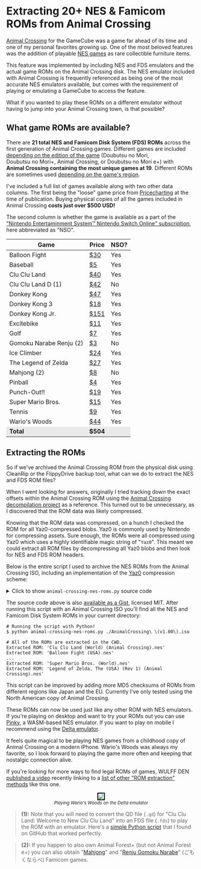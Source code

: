 # Extracting 20+ NES & Famicom ROMs from Animal Crossing

[Animal Crossing](https://nookipedia.com/wiki/Animal_Crossing) for the GameCube was a game far ahead of its
time and one of my personal favorites growing up. One of the
most beloved features was the addition of playable [NES games](https://nookipedia.com/wiki/NES_game)
as rare collectible furniture items.

This feature was implemented by including NES and FDS emulators
and the actual game ROMs on the Animal Crossing disk.
The NES emulator included
with Animal Crossing is frequently referenced as being one of the
most accurate NES emulators available, but comes with the requirement
of playing or emulating a GameCube to access the feature.

What if
you wanted to play these ROMs on a different emulator without having
to jump into your Animal Crossing town, is that possible?

## What game ROMs are available?

<div class="row">
<div class="col-6">
<p>There are <strong>21 total
NES and <nobr>Famicom Disk System (FDS) ROMs</nobr></strong> across the first generation of Animal
Crossing games. Different games are included <a href="https://nookipedia.com/wiki/NES_game">depending on the
edition of the game</a> (<nobr>Doubutsu no Mori</nobr>, <nobr>Doubutsu no Mori+</nobr>, <nobr>Animal Crossing</nobr>, or <nobr>Doubutsu no Mori e+</nobr>)
with <strong><nobr>Animal Crossing</nobr> containing the most unique games at 19</strong>.
Different ROMs are sometimes used <a href="https://nookipedia.com/wiki/NES_game#ROMs">depending on the game's region</a>.</p>

<p>I've included a full list of games available along with two
other data columns. The first being the "loose" game price from <a href="https://www.pricecharting.com/">Pricecharting</a>
at the time of publication. Buying physical copies of
all the games included in Animal Crossing
<strong>costs just over $500 USD!</strong></p>

<p>The second column is whether the game is available as a part of
the <a href="https://www.nintendo.com/us/store/products/nintendo-entertainment-system-nintendo-switch-online-switch/">"Nintendo Entertaminment System™ Nintendo Switch Online" subscription</a>,
here abbreviated as "NSO".</p>
</div>
<div class="col-6">
<table style="font-variant-numeric: tabular-nums; margin-left: auto; margin-right: auto;">
<thead>
<tr>
  <th>Game</th>
  <th>Price</th>
  <th>NSO?</th>
</tr>
</thead>
<tbody>
<tr>
  <td>Balloon Fight</td>
  <td><a href="https://www.pricecharting.com/game/nes/balloon-fight">$30</a></td>
  <td>Yes</td>
</tr>
<tr>
  <td>Baseball</td>
  <td><a href="https://www.pricecharting.com/game/nes/baseball">$5</a></td>
  <td>Yes</td>
</tr>
<tr>
  <td>Clu Clu Land</td>
  <td><a href="https://www.pricecharting.com/game/nes/clu-clu-land">$40</a></td>
  <td>Yes</td>
</tr>
<tr>
  <td>Clu Clu Land D (1)</td>
  <td><a href="https://www.pricecharting.com/game/famicom-disk-system/clu-clu-land">$42</a></td>
  <td>No</td>
</tr>
<tr>
  <td>Donkey Kong</td>
  <td><a href="https://www.pricecharting.com/game/nes/donkey-kong">$47</a></td>
  <td>Yes</td>
</tr>
<tr>
  <td>Donkey Kong 3</td>
  <td><a href="https://www.pricecharting.com/game/nes/donkey-kong-3">$18</a></td>
  <td>Yes</td>
</tr>
<tr>
  <td>Donkey Kong Jr.</td>
  <td><a href="https://www.pricecharting.com/game/nes/donkey-kong-jr-math">$151</a></td>
  <td>Yes</td>
</tr>
<tr>
  <td>Excitebike</td>
  <td><a href="https://www.pricecharting.com/game/nes/excitebike">$11</a></td>
  <td>Yes</td>
</tr>
<tr>
  <td>Golf</td>
  <td><a href="https://www.pricecharting.com/game/nes/golf">$7</a></td>
  <td>Yes</td>
</tr>
<tr>
  <td>Gomoku Narabe Renju (2)</td>
  <td><a href="https://www.pricecharting.com/game/famicom/renju-gomoku-narabe">$3</a></td>
  <td>No</td>
</tr>
<tr>
  <td>Ice Climber</td>
  <td><a href="https://www.pricecharting.com/game/nes/ice-climber">$24</a></td>
  <td>Yes</td>
</tr>
<tr>
  <td>The Legend of Zelda</td>
  <td><a href="https://www.pricecharting.com/game/nes/legend-of-zelda">$27</a></td>
  <td>Yes</td>
</tr>
<tr>
  <td>Mahjong (2)</td>
  <td><a href="https://www.pricecharting.com/game/famicom/mahjong">$8</a></td>
  <td>No</td>
</tr>
<tr>
  <td>Pinball</td>
  <td><a href="https://www.pricecharting.com/game/nes/pinball">$4</a></td>
  <td>Yes</td>
</tr>
<tr>
  <td>Punch-Out!!</td>
  <td><a href="https://www.pricecharting.com/game/nes/punch-out">$19</a></td>
  <td>Yes</td>
</tr>
<tr>
  <td>Super Mario Bros.</td>
  <td><a href="https://www.pricecharting.com/game/nes/super-mario-bros">$15</a></td>
  <td>Yes</td>
</tr>
<tr>
  <td>Tennis</td>
  <td><a href="https://www.pricecharting.com/game/nes/tennis">$9</a></td>
  <td>Yes</td>
</tr>
<tr>
  <td>Wario's Woods</td>
  <td><a href="https://www.pricecharting.com/game/nes/wario%27s-woods">$44</a></td>
  <td>Yes</td>
</tr>
<tr style="background-color: #e9e9e9; font-weight: 700;">
  <td>Total</td>
  <td>$504</td>
  <td></td>
</tr>
</tbody>
</table>
<p></p>
</div>
</div>

## Extracting the ROMs

So if we've archived the Animal Crossing ROM from the physical disk using
CleanRip or the FlippyDrive backup tool,
what can we do to extract the NES and FDS ROM files?

When I went looking for answers, originally I tried tracking
down the exact offsets within the Animal Crossing ROM
using the [Animal Crossing decompilation project](https://github.com/ACreTeam/ac-decomp)
as a reference. This turned out to be unnecessary, as I discovered
that the ROM data was likely compressed.

Knowing that the ROM data was compressed, on a hunch I checked
the ROM for all Yaz0-compressed blobs. Yaz0 is commonly used by
Nintendo for compressing assets. Sure enough, the ROMs were all
compressed using Yaz0 which uses a highly identifiable magic string
of "`Yaz0`".
This meant we could extract all ROM files by decompressing all
Yaz0 blobs and then look for NES and FDS ROM headers.

Below is the entire script I used to archive the NES ROMs from the
Animal Crossing ISO, including an implementation of the [Yaz0](http://www.amnoid.de/gc/yaz0.txt)
compression scheme:

<p>
<details>
<summary>Click to show <code>animal-crossing-nes-roms.py</code> source code</summary>
<div class="codehilite">
<pre><span></span><code><span class="kn">import</span> <span class="nn">hashlib</span>
<span class="kn">import</span> <span class="nn">mmap</span>
<span class="kn">import</span> <span class="nn">struct</span>
<span class="kn">import</span> <span class="nn">sys</span>

<span class="c1"># MD5 hashes from https://datomatic.no-intro.org</span>
<span class="c1"># Headerless, as header is changed from non-AC releases.</span>
<span class="n">known_roms</span> <span class="o">=</span> <span class="p">{</span>
    <span class="s2">"0033972cb952bbbc4f04217decdaf3a7"</span><span class="p">:</span> <span class="s2">"Mahjong (Japan) (Rev 2) (Animal Crossing).nes"</span><span class="p">,</span>
    <span class="s2">"0dd95c3047bb0336823c39fefb7639c3"</span><span class="p">:</span> <span class="s2">"Donkey Kong (World) (Rev 1) (Animal Crossing).nes"</span><span class="p">,</span>
    <span class="s2">"1ca706896a8d4f2a2b5480d941130a4a"</span><span class="p">:</span> <span class="s2">"Donkey Kong Jr. Math (USA, Europe).nes"</span><span class="p">,</span>
    <span class="s2">"1de41e13a2e691a8cc13b757a46ae3b8"</span><span class="p">:</span> <span class="s2">"Clu Clu Land (World) (Animal Crossing).nes"</span><span class="p">,</span>
    <span class="s2">"27b4479df4228d48986698ffb94e9f6b"</span><span class="p">:</span> <span class="s2">"Punch-Out!! (USA).nes"</span><span class="p">,</span>
    <span class="s2">"28c4a5b81feb4033acee9d67852d8ffc"</span><span class="p">:</span> <span class="s2">"Gomoku Narabe Renju (Japan) (Animal Crossing).nes"</span><span class="p">,</span>
    <span class="s2">"2bf3976d15ec25a756846465a16b064c"</span><span class="p">:</span> <span class="s2">"Excitebike (Japan, USA) (En) (Animal Crossing).nes"</span><span class="p">,</span>
    <span class="s2">"44d401f92e1da528ca4a9d7083acc9d2"</span><span class="p">:</span> <span class="s2">"Clu Clu Land (Japan) (En) (GameCube, Virtual Console).qd"</span><span class="p">,</span>
    <span class="s2">"5f37d85ba0f296bd471cd674d63cb640"</span><span class="p">:</span> <span class="s2">"Legend of Zelda, The (USA) (Rev 1) (Animal Crossing).nes"</span><span class="p">,</span>
    <span class="s2">"8e3630186e35d477231bf8fd50e54cdd"</span><span class="p">:</span> <span class="s2">"Super Mario Bros. (World).nes"</span><span class="p">,</span>
    <span class="s2">"70c309cb6b9ead20c06d554cf48b3993"</span><span class="p">:</span> <span class="s2">"Balloon Fight (USA).nes"</span><span class="p">,</span>
    <span class="s2">"108fea367dc5ba9a691b3500fc1464b4"</span><span class="p">:</span> <span class="s2">"Baseball (USA, Europe) (Animal Crossing).nes"</span><span class="p">,</span>
    <span class="s2">"6631ceac1aaef8efb063a34da86bacb1"</span><span class="p">:</span> <span class="s2">"Donkey Kong Jr. (World) (Rev 1) (Animal Crossing).nes"</span><span class="p">,</span>
    <span class="s2">"a2b5bddb4c7a5a39c8fac13e64494c9a"</span><span class="p">:</span> <span class="s2">"Donkey Kong 3 (World).nes"</span><span class="p">,</span>
    <span class="s2">"bec7fa447c1c8e13a87bd4a5685ce563"</span><span class="p">:</span> <span class="s2">"Wario's Woods (USA).nes"</span><span class="p">,</span>
    <span class="s2">"bfab5f738adb919f1ba389f5c38deb67"</span><span class="p">:</span> <span class="s2">"Pinball (Japan, USA) (En) (Animal Crossing).nes"</span><span class="p">,</span>
    <span class="s2">"c9c94df2ebb19bd6d717b2cfbf977574"</span><span class="p">:</span> <span class="s2">"Ice Climber (USA, Europe, Asia) (En).nes"</span><span class="p">,</span>
    <span class="s2">"c432b613606c41bafa4a09470d75e75f"</span><span class="p">:</span> <span class="s2">"Soccer (Japan, USA) (En).nes"</span><span class="p">,</span>
    <span class="s2">"cbb2c477a37b28517e330d1c562049f8"</span><span class="p">:</span> <span class="s2">"Tennis (Japan, USA) (En) (Animal Crossing).nes"</span><span class="p">,</span>
    <span class="s2">"d67ee6a0a7af959c417ce894470a49cb"</span><span class="p">:</span> <span class="s2">"Mario Bros. (World) (Animal Crossing).nes"</span><span class="p">,</span>
    <span class="s2">"f0d94f25db202c935cd8f1cdde10a0aa"</span><span class="p">:</span> <span class="s2">"Golf (USA, Asia) (En).nes"</span><span class="p">,</span>
<span class="p">}</span>


<span class="k">def</span> <span class="nf">main</span><span class="p">():</span>
    <span class="n">animal_crossing_iso</span> <span class="o">=</span> <span class="n">sys</span><span class="o">.</span><span class="n">argv</span><span class="p">[</span><span class="mi">1</span><span class="p">]</span>
    <span class="k">with</span> <span class="nb">open</span><span class="p">(</span><span class="n">animal_crossing_iso</span><span class="p">,</span> <span class="n">mode</span><span class="o">=</span><span class="s2">"r+b"</span><span class="p">)</span> <span class="k">as</span> <span class="n">f</span><span class="p">,</span> <span class="n">mmap</span><span class="o">.</span><span class="n">mmap</span><span class="p">(</span><span class="n">f</span><span class="o">.</span><span class="n">fileno</span><span class="p">(),</span> <span class="mi">0</span><span class="p">)</span> <span class="k">as</span> <span class="n">fm</span><span class="p">:</span>
        <span class="n">offset</span> <span class="o">=</span> <span class="o">-</span><span class="mi">1</span>
        <span class="c1"># Find all 'Yaz0' headers.</span>
        <span class="k">while</span> <span class="o">-</span><span class="mi">1</span> <span class="o">!=</span> <span class="p">(</span><span class="n">offset</span> <span class="o">:=</span> <span class="n">fm</span><span class="o">.</span><span class="n">find</span><span class="p">(</span><span class="sa">b</span><span class="s2">"Yaz0"</span><span class="p">,</span> <span class="n">offset</span> <span class="o">+</span> <span class="mi">1</span><span class="p">)):</span>
            <span class="k">try</span><span class="p">:</span>
                <span class="n">data</span> <span class="o">=</span> <span class="n">yaz0</span><span class="p">(</span><span class="n">fm</span><span class="p">[</span><span class="n">offset</span> <span class="p">:</span> <span class="n">offset</span> <span class="o">+</span> <span class="mh">0x80000</span><span class="p">])</span>
            <span class="k">except</span> <span class="ne">Exception</span><span class="p">:</span>
                <span class="k">continue</span>

            <span class="c1"># NES ROM</span>
            <span class="k">if</span> <span class="n">data</span><span class="o">.</span><span class="n">startswith</span><span class="p">(</span><span class="sa">b</span><span class="s2">"NES</span><span class="se">\x1a</span><span class="s2">"</span><span class="p">):</span>
                <span class="c1"># Calculate the MD5 without the NES header.</span>
                <span class="n">rom_md5</span> <span class="o">=</span> <span class="n">hashlib</span><span class="o">.</span><span class="n">md5</span><span class="p">(</span><span class="n">data</span><span class="p">[</span><span class="mi">16</span><span class="p">:])</span><span class="o">.</span><span class="n">hexdigest</span><span class="p">()</span>
            <span class="c1"># Famicom Disk System ROM</span>
            <span class="k">elif</span> <span class="n">data</span><span class="o">.</span><span class="n">startswith</span><span class="p">(</span><span class="sa">b</span><span class="s2">"</span><span class="se">\x01</span><span class="s2">*NINTENDO-HVC*</span><span class="se">\x01</span><span class="s2">"</span><span class="p">):</span>
                <span class="n">rom_md5</span> <span class="o">=</span> <span class="n">hashlib</span><span class="o">.</span><span class="n">md5</span><span class="p">(</span><span class="n">data</span><span class="p">)</span><span class="o">.</span><span class="n">hexdigest</span><span class="p">()</span>
            <span class="k">else</span><span class="p">:</span>
                <span class="k">continue</span>

            <span class="k">if</span> <span class="n">rom_md5</span> <span class="ow">not</span> <span class="ow">in</span> <span class="n">known_roms</span><span class="p">:</span>
                <span class="nb">print</span><span class="p">(</span><span class="sa">f</span><span class="s2">"Unknown ROM MD5: </span><span class="si">{</span><span class="n">rom_md5</span><span class="si">}</span><span class="s2">"</span><span class="p">)</span>
                <span class="k">continue</span>

            <span class="n">filename</span> <span class="o">=</span> <span class="n">known_roms</span><span class="p">[</span><span class="n">rom_md5</span><span class="p">]</span>
            <span class="nb">print</span><span class="p">(</span><span class="sa">f</span><span class="s2">"Extracted ROM: </span><span class="si">{</span><span class="n">filename</span><span class="si">}</span><span class="s2">"</span><span class="p">)</span>
            <span class="k">with</span> <span class="nb">open</span><span class="p">(</span><span class="n">filename</span><span class="p">,</span> <span class="n">mode</span><span class="o">=</span><span class="s2">"wb"</span><span class="p">)</span> <span class="k">as</span> <span class="n">rom_fp</span><span class="p">:</span>
                <span class="n">rom_fp</span><span class="o">.</span><span class="n">truncate</span><span class="p">()</span>
                <span class="n">rom_fp</span><span class="o">.</span><span class="n">write</span><span class="p">(</span><span class="n">data</span><span class="p">)</span>


<span class="k">def</span> <span class="nf">yaz0</span><span class="p">(</span><span class="n">data</span><span class="p">:</span> <span class="nb">bytes</span><span class="p">)</span> <span class="o">-&gt;</span> <span class="nb">bytes</span><span class="p">:</span>
    <span class="c1"># Implementation of Yaz0 following</span>
    <span class="c1"># this reference: http://www.amnoid.de/gc/yaz0.txt</span>
    <span class="p">(</span><span class="n">buf_length</span><span class="p">,)</span> <span class="o">=</span> <span class="n">struct</span><span class="o">.</span><span class="n">unpack</span><span class="p">(</span><span class="s2">"&gt;xxxxLxxxxxxxx"</span><span class="p">,</span> <span class="n">data</span><span class="p">[:</span><span class="mi">16</span><span class="p">])</span>
    <span class="n">data</span> <span class="o">=</span> <span class="n">data</span><span class="p">[</span><span class="mi">16</span><span class="p">:]</span>
    <span class="n">src</span> <span class="o">=</span> <span class="n">dst</span> <span class="o">=</span> <span class="mi">0</span>
    <span class="n">buf</span> <span class="o">=</span> <span class="nb">bytearray</span><span class="p">(</span><span class="n">buf_length</span><span class="p">)</span>
    <span class="k">while</span> <span class="n">dst</span> <span class="o">&lt;</span> <span class="n">buf_length</span> <span class="ow">and</span> <span class="n">src</span> <span class="o">&lt;</span> <span class="nb">len</span><span class="p">(</span><span class="n">data</span><span class="p">):</span>
        <span class="n">bit_header</span> <span class="o">=</span> <span class="n">data</span><span class="p">[</span><span class="n">src</span><span class="p">]</span>
        <span class="n">src</span> <span class="o">+=</span> <span class="mi">1</span>
        <span class="k">for</span> <span class="n">_</span> <span class="ow">in</span> <span class="nb">range</span><span class="p">(</span><span class="mi">8</span><span class="p">):</span>
            <span class="k">if</span> <span class="ow">not</span> <span class="p">(</span><span class="n">dst</span> <span class="o">&lt;</span> <span class="n">buf_length</span> <span class="ow">and</span> <span class="n">src</span> <span class="o">&lt;</span> <span class="nb">len</span><span class="p">(</span><span class="n">data</span><span class="p">)):</span>
                <span class="k">break</span>
            <span class="k">if</span> <span class="n">bit_header</span> <span class="o">&amp;</span> <span class="mh">0x80</span><span class="p">:</span>
                <span class="n">buf</span><span class="p">[</span><span class="n">dst</span><span class="p">]</span> <span class="o">=</span> <span class="n">data</span><span class="p">[</span><span class="n">src</span><span class="p">]</span>
                <span class="n">dst</span> <span class="o">+=</span> <span class="mi">1</span>
                <span class="n">src</span> <span class="o">+=</span> <span class="mi">1</span>
            <span class="k">else</span><span class="p">:</span>
                <span class="n">byte1</span><span class="p">,</span> <span class="n">byte2</span> <span class="o">=</span> <span class="n">struct</span><span class="o">.</span><span class="n">unpack</span><span class="p">(</span><span class="s2">"&gt;BB"</span><span class="p">,</span> <span class="n">data</span><span class="p">[</span><span class="n">src</span> <span class="p">:</span> <span class="n">src</span> <span class="o">+</span> <span class="mi">2</span><span class="p">])</span>
                <span class="k">assert</span> <span class="n">byte1</span> <span class="o">&gt;=</span> <span class="mi">0</span> <span class="ow">and</span> <span class="n">byte2</span> <span class="o">&gt;=</span> <span class="mi">0</span>
                <span class="n">src</span> <span class="o">+=</span> <span class="mi">2</span>
                <span class="n">copy_src</span> <span class="o">=</span> <span class="n">dst</span> <span class="o">-</span> <span class="p">((</span><span class="n">byte1</span> <span class="o">&amp;</span> <span class="mh">0x0F</span><span class="p">)</span> <span class="o">&lt;&lt;</span> <span class="mi">8</span> <span class="o">|</span> <span class="n">byte2</span><span class="p">)</span> <span class="o">-</span> <span class="mi">1</span>
                <span class="n">num_bytes</span> <span class="o">=</span> <span class="n">byte1</span> <span class="o">&gt;&gt;</span> <span class="mi">4</span>
                <span class="k">if</span> <span class="n">num_bytes</span> <span class="o">==</span> <span class="mi">0</span><span class="p">:</span>
                    <span class="n">num_bytes</span> <span class="o">=</span> <span class="n">data</span><span class="p">[</span><span class="n">src</span><span class="p">]</span> <span class="o">+</span> <span class="mh">0x12</span>
                    <span class="n">src</span> <span class="o">+=</span> <span class="mi">1</span>
                <span class="k">else</span><span class="p">:</span>
                    <span class="n">num_bytes</span> <span class="o">+=</span> <span class="mi">2</span>
                <span class="k">for</span> <span class="n">i</span> <span class="ow">in</span> <span class="nb">range</span><span class="p">(</span><span class="n">num_bytes</span><span class="p">):</span>
                    <span class="n">buf</span><span class="p">[</span><span class="n">dst</span> <span class="o">+</span> <span class="n">i</span><span class="p">]</span> <span class="o">=</span> <span class="n">buf</span><span class="p">[</span><span class="n">copy_src</span> <span class="o">+</span> <span class="n">i</span><span class="p">]</span>
                <span class="n">dst</span> <span class="o">+=</span> <span class="n">num_bytes</span>
            <span class="n">bit_header</span> <span class="o">&lt;&lt;=</span> <span class="mi">1</span>
    <span class="k">return</span> <span class="nb">bytes</span><span class="p">(</span><span class="n">buf</span><span class="p">)</span>


<span class="k">if</span> <span class="vm">__name__</span> <span class="o">==</span> <span class="s2">"__main__"</span><span class="p">:</span>
    <span class="n">main</span><span class="p">()</span>
</code></pre>
</div>
</details>
</p>

The source code above is also [available as a Gist](https://gist.github.com/sethmlarson/1fa8c95b9f7afbdb85252e4d321b1d5b), licensed
MIT. After running this script with an Animal Crossing ISO you'll find
all the NES and Famicom Disk System ROMs in your current directory:

```shell
# Running the script with Python!
$ python animal-crossing-nes-roms.py ./AnimalCrossing\ \(v1.00\).iso

# All of the ROMs are extracted in the CWD.
Extracted ROM: 'Clu Clu Land (World) (Animal Crossing).nes'
Extracted ROM: 'Balloon Fight (USA).nes'
...
Extracted ROM: 'Super Mario Bros. (World).nes'
Extracted ROM: 'Legend of Zelda, The (USA) (Rev 1) (Animal Crossing).nes'
```

<div class="row">
<div class="col-6">
<p>This script can be improved by adding more MD5 checksums of ROMs from different regions like Japan and the EU.
Currently I've only tested using the North American copy of Animal Crossing.</p>

<p>These ROMs can now be used just like any other ROM with NES emulators. If you're
playing on desktop and want to try your ROMs out you can use <a href="https://koute.github.io/pinky-web/">Pinky</a>, a WASM-based
NES emulator. If you want to play on mobile I recommend using the <a href="https://delta-emu.com/">Delta emulator</a>.</p>

<p>It feels quite magical to be playing NES games from a childhood copy of Animal Crossing
on a modern iPhone. Wario's Woods was always my favorite, so I look forward to playing
the game more often and keeping that nostalgic connection alive.</p>

<p>If you're looking for more ways to find legal ROMs of games, WULFF DEN <a href="https://www.youtube.com/watch?v=IQNXmOidh1g">published
a video</a> recently linking to a
<a href="https://github.com/farmerbb/RED-Project/wiki#game-compilations">list of other "ROM extraction" methods</a> like this one.</p>
</div>
<div class="col-6">
<center>
<p>
<img style="max-width: 100%; border: 2px black solid;" src="https://storage.googleapis.com/sethmlarson-dev-static-assets/IMG_2733_2.png"/>
<br><small><i>Playing Wario's Woods on the Delta emulator</i></small></center></p>
</div>
</div>

> **(1):** Note that you will need to convert the QD file (`.qd`) for "Clu Clu Land: Welcome to New Clu Clu Land" into an FDS file (`.fds`)
to play the ROM with an emulator. Here's a [simple Python script](https://gist.github.com/infval/18d65dd034290fb908f589dcc10c6d25) that I found on GitHub
that worked perfectly.

> **(2):** If you happen to also own Animal Forest+ (but not Animal Forest e+) you can also obtain
"[Mahjong](https://www.pricecharting.com/game/famicom/mahjong)" and
"[Renju Gomoku Narabe](https://www.pricecharting.com/game/famicom/renju-gomoku-narabe)"
(ごもくならべ) Famicom games.
